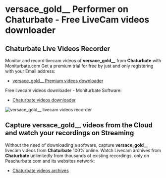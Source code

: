 # versace_gold__ Performer on Chaturbate - Free LiveCam videos downloader

## Chaturbate Live Videos Recorder

Monitor and record livecam videos of **versace_gold__** from **Chaturbate** with Moniturbate.com
Get a premium trial for free by just and only registering with your Email address:
* [versace_gold__ Premium videos downloader](https://moniturbate.com/request-demo-licence-key.html)

Free livecam videos downloader - Moniturbate Software:
* [Chaturbate videos downloader](https://moniturbate.com/moniturbate-download-software.html)

![versace_gold__ livecam videos recorder](https://peachurnet.com/templates/moniturbate-software.png)


## Capture versace_gold__ videos from the Cloud and watch your recordings on Streaming

Without the need of downloading a software, capture **versace_gold__** livecam videos from **Chaturbate** 100% online.
Watch Livecam archives from **Chaturbate** unlimitedly from thousands of existing recordings, only on Peachurbate.com and its websites network:
* [Chaturbate videos archives](https://peachurnet.com/)